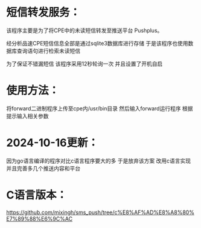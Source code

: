 # 短信转发服务：

该程序主要是为了将CPE中的未读短信转发至推送平台 Pushplus。

经分析品速CPE短信信息全部是通过sqlite3数据库进行存储 于是该程序也使用数据库查询语句进行检索未读短信

为了保证不错漏短信 该程序采用12秒轮询一次 并且设置了开机自启



# 使用方法：

将forward二进制程序上传至cpe内/usr/bin目录 然后输入forward运行程序 根据提示输入相关参数

# 2024-10-16更新：

因为go语言编译的程序对比c语言程序要大的多 于是放弃该方案 改用c语言实现 并且完善多几个推送内容和平台

# C语言版本：
https://github.com/mixingh/sms_push/tree/c%E8%AF%AD%E8%A8%80%E7%89%88%E6%9C%AC
